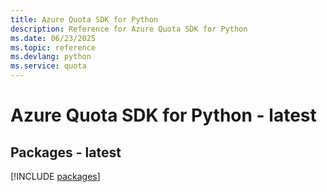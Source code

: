 ```yaml
---
title: Azure Quota SDK for Python
description: Reference for Azure Quota SDK for Python
ms.date: 06/23/2025
ms.topic: reference
ms.devlang: python
ms.service: quota
---
```

# Azure Quota SDK for Python - latest
## Packages - latest
[!INCLUDE [packages](quota-index.md)]